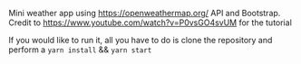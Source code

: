 Mini weather app using https://openweathermap.org/ API and Bootstrap. Credit to https://www.youtube.com/watch?v=P0vsGO4svUM for the tutorial


If you would like to run it, all you have to do is clone the repository and perform a 
`yarn install` && `yarn start`

